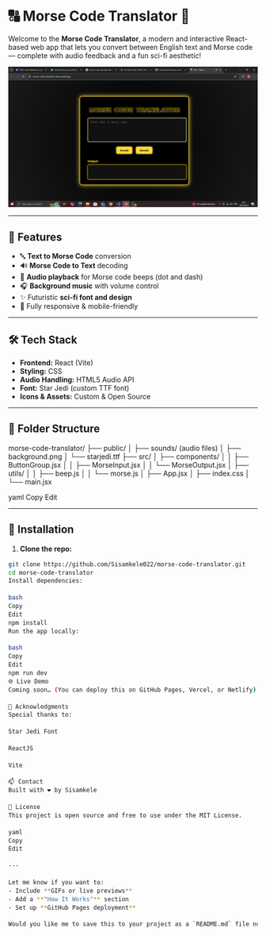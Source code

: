 
# 🔠 Morse Code Translator 🔁

Welcome to the **Morse Code Translator**, a modern and interactive React-based web app that lets you convert between English text and Morse code — complete with audio feedback and a fun sci-fi aesthetic!

![App Screenshot](public/DEMO.png)

---

## 🚀 Features

- 🔤 **Text to Morse Code** conversion
- 🔊 **Morse Code to Text** decoding
- 🎵 **Audio playback** for Morse code beeps (dot and dash)
- 🎧 **Background music** with volume control
- ✨ Futuristic **sci-fi font and design**
- 📱 Fully responsive & mobile-friendly

---

## 🛠️ Tech Stack

- **Frontend:** React (Vite)
- **Styling:** CSS
- **Audio Handling:** HTML5 Audio API
- **Font:** Star Jedi (custom TTF font)
- **Icons & Assets:** Custom & Open Source

---

## 📂 Folder Structure

morse-code-translator/
├── public/
│ ├── sounds/ (audio files)
│ ├── background.png
│ └── starjedi.ttf
├── src/
│ ├── components/
│ │ ├── ButtonGroup.jsx
│ │ ├── MorseInput.jsx
│ │ └── MorseOutput.jsx
│ ├── utils/
│ │ ├── beep.js
│ │ └── morse.js
│ ├── App.jsx
│ ├── index.css
│ └── main.jsx

yaml
Copy
Edit

---

## 🔧 Installation

1. **Clone the repo:**

```bash
git clone https://github.com/Sisamkele022/morse-code-translator.git
cd morse-code-translator
Install dependencies:

bash
Copy
Edit
npm install
Run the app locally:

bash
Copy
Edit
npm run dev
🌐 Live Demo
Coming soon… (You can deploy this on GitHub Pages, Vercel, or Netlify)

🙌 Acknowledgments
Special thanks to:

Star Jedi Font

ReactJS

Vite

📫 Contact
Built with ❤️ by Sisamkele

📝 License
This project is open source and free to use under the MIT License.

yaml
Copy
Edit

---

Let me know if you want to:
- Include **GIFs or live previews**
- Add a **"How It Works"** section
- Set up **GitHub Pages deployment**

Would you like me to save this to your project as a `README.md` file now?







